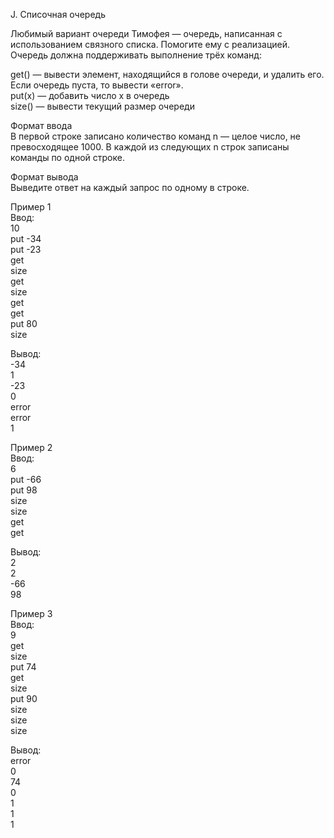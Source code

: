 J. Списочная очередь

Любимый вариант очереди Тимофея — очередь, написанная с использованием связного списка. Помогите ему с реализацией. Очередь должна поддерживать выполнение трёх команд:

get() — вывести элемент, находящийся в голове очереди, и удалить его. Если очередь пуста, то вывести «error».<br>
put(x) — добавить число x в очередь<br>
size() — вывести текущий размер очереди<br>

Формат ввода<br>
В первой строке записано количество команд n — целое число, не превосходящее 1000. В каждой из следующих n строк записаны команды по одной строке.<br>

Формат вывода<br>
Выведите ответ на каждый запрос по одному в строке.

Пример 1<br>
Ввод:<br>
10<br>
put -34<br>
put -23<br>
get<br>
size<br>
get<br>
size<br>
get<br>
get<br>
put 80<br>
size<br>

Вывод:<br>
-34<br>
1<br>
-23<br>
0<br>
error<br>
error<br>
1<br>

Пример 2<br>
Ввод:<br>
6<br>
put -66<br>
put 98<br>
size<br>
size<br>
get<br>
get<br>

Вывод:<br>
2<br>
2<br>
-66<br>
98<br>

Пример 3<br>
Ввод:<br>
9<br>
get<br>
size<br>
put 74<br>
get<br>
size<br>
put 90<br>
size<br>
size<br>
size<br>

Вывод:<br>
error<br>
0<br>
74<br>
0<br>
1<br>
1<br>
1<br>
